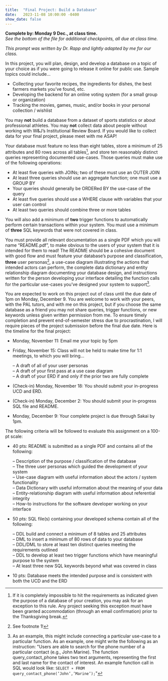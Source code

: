 ```yaml
---
title:  "Final Project: Build a Database"
date:   2023-11-08 10:00:00 -0400
show_date: false
---
```

**Complete by: Monday 9 Dec., at class time.**  
*See the bottom of the file for additional checkpoints, all due at class time.*

*This prompt was written by Dr. Rapp and lightly adapted by me for our class.*

In this project, you will plan, design, and develop a database on a topic of your choice as if you were going to release it online for public use. Sample topics could include...

- Collecting your favorite recipes, the ingredients for dishes, the best farmers markets you’ve found, etc.
- Developing the backend for an online voting system (for a small group or organization)
- Tracking the movies, games, music, and/or books in your personal collection / wishlist

You may **not** build a database from a dataset of sports statistics or about professional athletes. You may **not** collect data about people without working with W&J’s Institutional Review Board. If you would like to collect data for your final project, please meet with me ASAP!

Your database must feature no less than eight tables, store a minimum of 25 attributes and 80 rows across all tables[^1], and store ten reasonably distinct queries representing documented use-cases. Those queries must make use of the following operations:

- At least five queries with JOINs; two of these must use an OUTER JOIN
- At least three queries should use an aggregate function; one must use a GROUP BY
- Your queries should generally be ORDERed BY the use-case of the query
- At least five queries should use a WHERE clause with variables that your user can control
- At least two queries should combine three or more tables

You will also add a minimum of **two** trigger functions to automatically perform certain transactions within your system. You must use a minimum of **three** SQL keywords that were not covered in class.

You must provide all relevant documentation as a single PDF which you will name “README.pdf”, to make obvious to the users of your system that it is intended for them to read! The README should be a cohesive document with good flow and must feature your database’s purpose and classification, **three** user personas[^2], a use-case diagram illustrating the actions that intended actors can perform, the complete data dictionary and entity relationship diagram documenting your database design, and instructions written for the person developing your interface detailing the function calls for the particular use-cases you’ve designed your system to support[^3].

You are expected to work on this project out of class until the due date of 1pm on Monday, December 9. You are welcome to work with your peers, with the PAL tutors, and with me on this project, but if you choose the same database as a friend you may not share queries, trigger functions, or new keywords unless given written permission from me. To ensure timely completion and prevent end-of-semester stress due to procrastination, I will require pieces of the project submission before the final due date. Here is the timeline for the final project:

- Monday, November 11: Email me your topic by 5pm 
- Friday, November 15: Class will not be held to make time for 1:1 meetings, to which you will bring...

    – A draft of all of your user personas  
    – A draft of your first pass at a use case diagram  
    – A draft of your ERD if and only if the prior two are fully complete  

- (Check-in) Monday, November 18: You should submit your in-progress UCD and ERD.
- (Check-in) Monday, December 2: You should submit your in-progress SQL file and README.
- Monday, December 9: Your complete project is due through Sakai by 1pm.

The following criteria will be followed to evaluate this assignment on a 100-pt scale:

- 40 pts: README is submitted as a single PDF and contains all of the following:

    – Description of the purpose / classification of the database  
    – The three user personas which guided the development of your system  
    – Use-case diagram with useful information about the actors / system functionality  
    – Data Dictionary with useful information about the meaning of your data  
    – Entity-relationship diagram with useful information about referential integrity  
    – How-to instructions for the software developer working on your interface  

- 50 pts: SQL file(s) containing your developed schema contain all of the following:

    – DDL build and connect a minimum of 8 tables and 25 attributes  
    – DML to insert a minimum of 80 rows of data to your database  
    – DDL/DML to store at least ten distinct queries meeting the requirements outlined  
    – DDL to develop at least two trigger functions which have meaningful purpose to the system  
    – At least three new SQL keywords beyond what was covered in class  

- 10 pts: Database meets the intended purpose and is consistent with both the UCD and the ERD

[^1]:If it is completely impossible to hit the requirements as indicated given the purpose of a database of your creation, you may ask for an exception to this rule. Any project seeking this exception must have been granted accommodation (through an email confirmation) prior to the Thanksgiving break.
[^2]: See footnote 1!
[^3]: As an example, this might include connecting a particular use-case to a particular function. As an example, one might write the following as an instruction: "Users are able to search for the phone number of a particular contact (e.g., John Marine). The function query_contact_phone takes two text arguments, representing the first and last name for the contact of interest. An example function call in SQL would look like: `SELECT ∗ FROM query_contact_phone(’John’,’Marine’);`"
